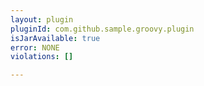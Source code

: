 ```yaml
---
layout: plugin
pluginId: com.github.sample.groovy.plugin
isJarAvailable: true
error: NONE
violations: []

---
```

